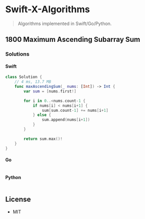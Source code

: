 # Swift-X-Algorithms

> Algorithms implemented in Swift/Go/Python.

## 1800 Maximum Ascending Subarray Sum

### Solutions

#### Swift

```swift
class Solution {
    // 4 ms, 13.7 MB
    func maxAscendingSum(_ nums: [Int]) -> Int {
        var sum = [nums.first!]
        
        for i in 0..<nums.count-1 {
            if nums[i] < nums[i+1] {
                sum[sum.count-1] += nums[i+1]
            } else {
                sum.append(nums[i+1])
            }
        }
        
        return sum.max()!
    }
}
```

#### Go

```go
```

#### Python

```python
```

## License

- MIT
